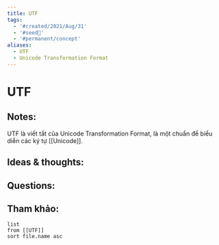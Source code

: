 ```yaml
---
title: UTF
tags:
  - '#created/2021/Aug/31'
  - '#seed🥜'
  - '#permanent/concept'
aliases:
  - UTF
  - Unicode Transformation Format
---
```

# UTF

## Notes:
UTF là viết tắt của Unicode Transformation Format, là một chuẩn để biểu diễn các ký tự [[Unicode]]. 

## Ideas & thoughts:

## Questions:


## Tham khảo:
```dataview
list
from [[UTF]]
sort file.name asc
```